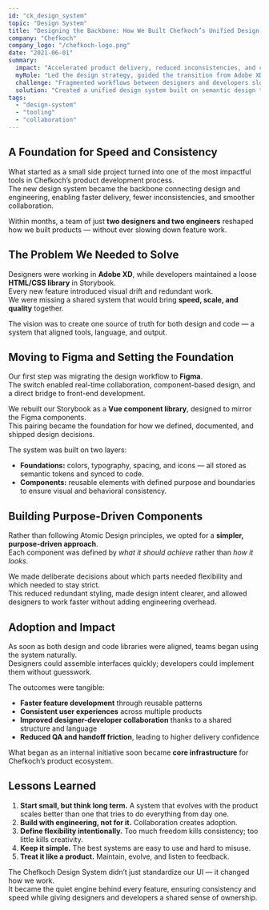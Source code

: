 ```yaml
---
id: "ck_design_system"
topic: "Design System"
title: "Designing the Backbone: How We Built Chefkoch’s Unified Design System"
company: "Chefkoch"
company_logo: "/chefkoch-logo.png"
date: "2021-06-01"
summary:
  impact: "Accelerated product delivery, reduced inconsistencies, and created a shared language between design and engineering across all Chefkoch products."
  myRole: "Led the design strategy, guided the transition from Adobe XD to Figma, and partnered with engineers to define scalable foundations and purposeful components."
  challenge: "Fragmented workflows between designers and developers slowed feature delivery and led to inconsistent user experiences."
  solution: "Created a unified design system built on semantic design tokens and purpose-driven components, aligning Figma libraries with a matching Vue component library."
tags:
  - "design-system"
  - "tooling"
  - "collaboration"
---
```


## A Foundation for Speed and Consistency

What started as a small side project turned into one of the most impactful tools in Chefkoch’s product development process.  
The new design system became the backbone connecting design and engineering, enabling faster delivery, fewer inconsistencies, and smoother collaboration.

Within months, a team of just **two designers and two engineers** reshaped how we built products — without ever slowing down feature work.

## The Problem We Needed to Solve

Designers were working in **Adobe XD**, while developers maintained a loose **HTML/CSS library** in Storybook.  
Every new feature introduced visual drift and redundant work.  
We were missing a shared system that would bring **speed, scale, and quality** together.

The vision was to create one source of truth for both design and code — a system that aligned tools, language, and output.

## Moving to Figma and Setting the Foundation

Our first step was migrating the design workflow to **Figma**.  
The switch enabled real-time collaboration, component-based design, and a direct bridge to front-end development.

We rebuilt our Storybook as a **Vue component library**, designed to mirror the Figma components.  
This pairing became the foundation for how we defined, documented, and shipped design decisions.

The system was built on two layers:

- **Foundations:** colors, typography, spacing, and icons — all stored as semantic tokens and synced to code.
- **Components:** reusable elements with defined purpose and boundaries to ensure visual and behavioral consistency.

## Building Purpose-Driven Components

Rather than following Atomic Design principles, we opted for a **simpler, purpose-driven approach**.  
Each component was defined by _what it should achieve_ rather than _how it looks_.

We made deliberate decisions about which parts needed flexibility and which needed to stay strict.  
This reduced redundant styling, made design intent clearer, and allowed designers to work faster without adding engineering overhead.

## Adoption and Impact

As soon as both design and code libraries were aligned, teams began using the system naturally.  
Designers could assemble interfaces quickly; developers could implement them without guesswork.

The outcomes were tangible:

- **Faster feature development** through reusable patterns
- **Consistent user experiences** across multiple products
- **Improved designer-developer collaboration** thanks to a shared structure and language
- **Reduced QA and handoff friction**, leading to higher delivery confidence

What began as an internal initiative soon became **core infrastructure** for Chefkoch’s product ecosystem.

## Lessons Learned

1. **Start small, but think long term.** A system that evolves with the product scales better than one that tries to do everything from day one.
2. **Build with engineering, not for it.** Collaboration creates adoption.
3. **Define flexibility intentionally.** Too much freedom kills consistency; too little kills creativity.
4. **Keep it simple.** The best systems are easy to use and hard to misuse.
5. **Treat it like a product.** Maintain, evolve, and listen to feedback.

The Chefkoch Design System didn’t just standardize our UI — it changed how we work.  
It became the quiet engine behind every feature, ensuring consistency and speed while giving designers and developers a shared sense of ownership.
